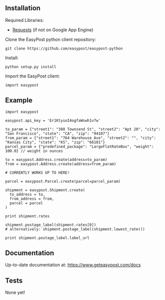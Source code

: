 Installation
------------------

Required Libraries:
- [Requests](http://docs.python-requests.org/en/latest/) (if not on Google App Engine)

Clone the EasyPost python client repository:

    git clone https://github.com/easypost/easypost-python

Install:
    
    python setup.py install

Import the EasyPost client:

    import easypost

Example
----------------

    import easypost

    easypost.api_key = 'Er1KtysoI4ogfaWswh1v7w'

    to_param = {"street1": "388 Townsend St", "street2": "Apt 20", "city": "San Francisco", "state": "CA", "zip": "94107"}
    from_param = {"street1": "764 Warehouse Ave", "street2": "", "city": "Kansas City", "state": "KS", "zip": "66101"}
    parcel_param = {"predefined_package": "LargeFlatRateBox", "weight": 100.0} // weight in ounces

    to = easypost.Address.create(address=to_param)
    from = easypost.Address.create(address=from_param)

    # CURRENTLY WORKS UP TO HERE!

    parcel = easypost.Parcel.create(parcel=parcel_param)

    shipment = easypost.Shipment.create(
      to_address = to,
      from_address = from,
      parcel = parcel
    )

    print shipment.rates
    
    shipment.postage_label(shipment.rates[0])
    # alternatively: shipment.postage_label(shipment.lowest_rate())

    print shipment.postage_label.label_url

Documentation
--------------------

Up-to-date documentation at: https://www.geteasypost.com/docs

Tests
--------------------
None yet!